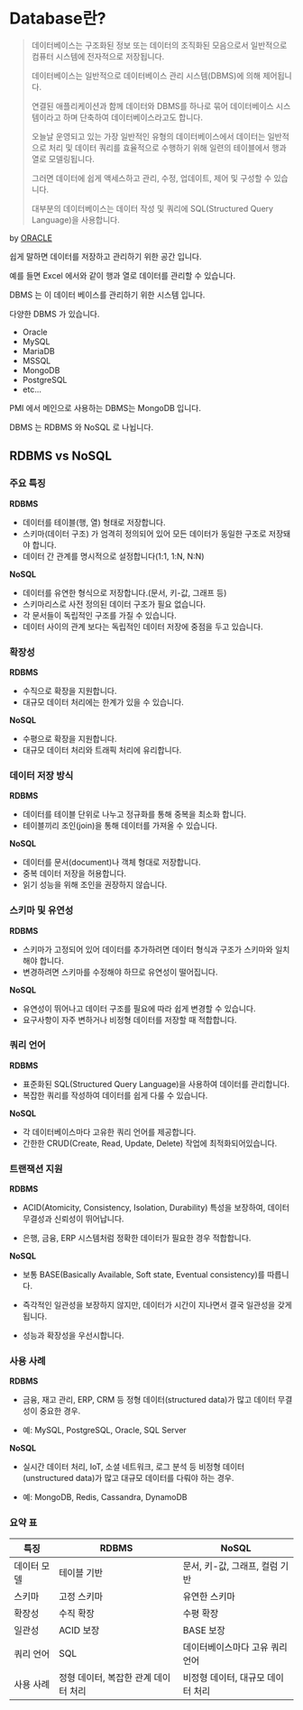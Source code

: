 # Database란?

>데이터베이스는 구조화된 정보 또는 데이터의 조직화된 모음으로서 일반적으로 컴퓨터 시스템에 전자적으로 저장됩니다. 
>
>데이터베이스는 일반적으로 데이터베이스 관리 시스템(DBMS)에 의해 제어됩니다. 
>
>연결된 애플리케이션과 함께 데이터와 DBMS를 하나로 묶어 데이터베이스 시스템이라고 하며 단축하여 데이터베이스라고도 합니다.
>
>오늘날 운영되고 있는 가장 일반적인 유형의 데이터베이스에서 데이터는 일반적으로 처리 및 데이터 쿼리를 효율적으로 수행하기 위해 일련의 테이블에서 행과 열로 모델링됩니다. 
>
>그러면 데이터에 쉽게 액세스하고 관리, 수정, 업데이트, 제어 및 구성할 수 있습니다. 
>
>대부분의 데이터베이스는 데이터 작성 및 쿼리에 SQL(Structured Query Language)을 사용합니다.

by [ORACLE](https://www.oracle.com/kr/database/what-is-database/)

쉽게 말하면 데이터를 저장하고 관리하기 위한 공간 입니다.

예를 들면 Excel 에서와 같이 행과 열로 데이터를 관리할 수 있습니다.

DBMS 는 이 데이터 베이스를 관리하기 위한 시스템 입니다.

다양한 DBMS 가 있습니다.

* Oracle
* MySQL
* MariaDB
* MSSQL
* MongoDB
* PostgreSQL
* etc...

PMI 에서 메인으로 사용하는 DBMS는 MongoDB 입니다.

DBMS 는 RDBMS 와 NoSQL 로 나뉩니다.

## RDBMS vs NoSQL

### 주요 특징

**RDBMS**

* 데이터를 테이블(행, 열) 형태로 저장합니다.
* 스키마(데이터 구조) 가 엄격히 정의되어 있어 모든 데이터가 동일한 구조로 저장돼야 합니다.
* 데이터 간 관계를 명시적으로 설정합니다(1:1, 1:N, N:N)

**NoSQL**

* 데이터를 유연한 형식으로 저장합니다.(문서, 키-값, 그래프 등)
* 스키마리스로 사전 정의된 데이터 구조가 필요 없습니다.
* 각 문서들이 독립적인 구조를 가질 수 있습니다.
* 데이터 사이의 관계 보다는 독립적인 데이터 저장에 중점을 두고 있습니다.

### 확장성

**RDBMS**

* 수직으로 확장을 지원합니다.
* 대규모 데이터 처리에는 한계가 있을 수 있습니다.

**NoSQL**

* 수평으로 확장을 지원합니다.
* 대규모 데이터 처리와 트래픽 처리에 유리합니다.

### 데이터 저장 방식

**RDBMS**

* 데이터를 테이블 단위로 나누고 정규화를 통해 중복을 최소화 합니다.
* 테이블끼리 조인(join)을 통해 데이터를 가져올 수 있습니다.

**NoSQL**

* 데이터를 문서(document)나 객체 형대로 저장합니다.
* 중복 데이터 저장을 허용합니다.
* 읽기 성능을 위해 조인을 권장하지 않습니다.

### 스키마 및 유연성

**RDBMS**

* 스키마가 고정되어 있어 데이터를 추가하려면 데이터 형식과 구조가 스키마와 일치해야 합니다.
* 변경하려면 스키마를 수정해야 하므로 유연성이 떨어집니다.

**NoSQL**

* 유연성이 뛰어나고 데이터 구조를 필요에 따라 쉽게 변경할 수 있습니다.
* 요구사항이 자주 변하거나 비정형 데이터를 저장할 때 적합합니다.


### 쿼리 언어

**RDBMS**

* 표준화된 SQL(Structured Query Language)을 사용하여 데이터를 관리합니다.
* 복잡한 쿼리를 작성하여 데이터를 쉽게 다룰 수 있습니다.

**NoSQL**

* 각 데이터베이스마다 고유한 쿼리 언어를 제공합니다.
* 간한한 CRUD(Create, Read, Update, Delete) 작업에 최적화되어있습니다.


### 트랜잭션 지원

**RDBMS**

* ACID(Atomicity, Consistency, Isolation, Durability) 특성을 보장하여, 데이터 무결성과 신뢰성이 뛰어납니다.

* 은행, 금융, ERP 시스템처럼 정확한 데이터가 필요한 경우 적합합니다.

**NoSQL**

* 보통 BASE(Basically Available, Soft state, Eventual consistency)를 따릅니다.

* 즉각적인 일관성을 보장하지 않지만, 데이터가 시간이 지나면서 결국 일관성을 갖게 됩니다.

* 성능과 확장성을 우선시합니다.

### 사용 사례

**RDBMS**

* 금융, 재고 관리, ERP, CRM 등 정형 데이터(structured data)가 많고 데이터 무결성이 중요한 경우.

* 예: MySQL, PostgreSQL, Oracle, SQL Server

**NoSQL**

* 실시간 데이터 처리, IoT, 소셜 네트워크, 로그 분석 등 비정형 데이터(unstructured data)가 많고 대규모 데이터를 다뤄야 하는 경우.

* 예: MongoDB, Redis, Cassandra, DynamoDB

### 요약 표

| 특징      | 	RDBMS                 | 	NoSQL               |
|---------|------------------------|----------------------|
| 데이터 모델  | 	테이블 기반                | 	문서, 키-값, 그래프, 컬럼 기반 |
| 스키마     | 	고정 스키마                | 	유연한 스키마             |
| 확장성     | 	수직 확장                 | 	수평 확장               |
| 일관성     | 	ACID 보장               | 	BASE 보장             |
| 쿼리 언어   | 	SQL                   | 	데이터베이스마다 고유 쿼리 언어   |
| 사용 사례   | 	정형 데이터, 복잡한 관계 데이터 처리 | 	비정형 데이터, 대규모 데이터 처리 |




